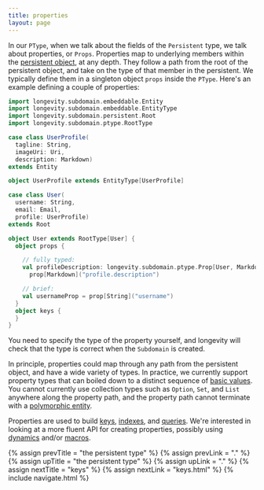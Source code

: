 ```yaml
---
title: properties
layout: page
---
```


In our `PType`, when we talk about the fields of the `Persistent`
type, we talk about properties, or `Props`. Properties map to
underlying members within the [persistent object](../persistent), at
any depth. They follow a path from the root of the persistent
object, and take on the type of that member in the persistent. We
typically define them in a singleton object `props` inside the
`PType`. Here's an example defining a couple of properties:

```scala
import longevity.subdomain.embeddable.Entity
import longevity.subdomain.embeddable.EntityType
import longevity.subdomain.persistent.Root
import longevity.subdomain.ptype.RootType

case class UserProfile(
  tagline: String,
  imageUri: Uri,
  description: Markdown)
extends Entity

object UserProfile extends EntityType[UserProfile]

case class User(
  username: String,
  email: Email,
  profile: UserProfile)
extends Root

object User extends RootType[User] {
  object props {

    // fully typed:
    val profileDescription: longevity.subdomain.ptype.Prop[User, Markdown] =
      prop[Markdown]("profile.description")

    // brief:
    val usernameProp = prop[String]("username")
  }
  object keys {
  }
}
```

You need to specify the type of the property yourself, and longevity
will check that the type is correct when the `Subdomain` is created.

In principle, properties could map through any path from the
persistent object, and have a wide variety of types. In practice, we
currently support property types that can boiled down to a distinct
sequence of [basic values](../basics.html). You cannot currently use
collection types such as `Option`, `Set`, and `List` anywhere along
the property path, and the property path cannot terminate with a
[polymorphic entity](../poly).

Properties are used to build [keys](keys.html),
[indexes](indexes.html), and [queries](../repo/query.html). We're
interested in looking at a more fluent API for creating properties,
possibly using
[dynamics](http://www.scala-lang.org/api/current/index.html#scala.Dynamic)
and/or
[macros](http://docs.scala-lang.org/overviews/macros/overview.html).

{% assign prevTitle = "the persistent type" %}
{% assign prevLink = "." %}
{% assign upTitle = "the persistent type" %}
{% assign upLink = "." %}
{% assign nextTitle = "keys" %}
{% assign nextLink = "keys.html" %}
{% include navigate.html %}

